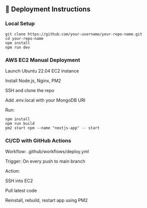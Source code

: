 
## 🚀 Deployment Instructions

###  Local Setup

```
git clone https://github.com/your-username/your-repo-name.git
cd your-repo-name
npm install
npm run dev
```


### AWS EC2 Manual Deployment
Launch Ubuntu 22.04 EC2 instance

Install Node.js, Nginx, PM2

SSH and clone the repo

Add .env.local with your MongoDB URI

Run:

```
npm install
npm run build
pm2 start npm --name "nextjs-app" -- start
```

### CI/CD with GitHub Actions

Workflow: .github/workflows/deploy.yml

Trigger: On every push to main branch

Action:

SSH into EC2

Pull latest code

Reinstall, rebuild, restart app using PM2
